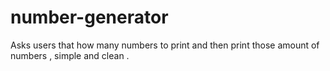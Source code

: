 # number-generator
Asks users that how many numbers to print and then print those amount of numbers , simple and clean .
